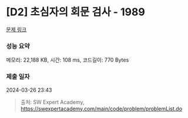 # [D2] 초심자의 회문 검사 - 1989 

[문제 링크](https://swexpertacademy.com/main/code/problem/problemDetail.do?contestProbId=AV5PyTLqAf4DFAUq) 

### 성능 요약

메모리: 22,188 KB, 시간: 108 ms, 코드길이: 770 Bytes

### 제출 일자

2024-03-26 23:43



> 출처: SW Expert Academy, https://swexpertacademy.com/main/code/problem/problemList.do